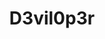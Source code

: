 ---
title: D3vil0p3r
github: https://github.com/D3vil0p3r
mode: dark
transition: 1s
score: 77.4
archetype:
- Animation
- Little Bit of Everything
- Editor’s Choice
---